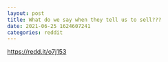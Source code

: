 ```yaml
--- 
layout: post 
title: What do we say when they tell us to sell??? 
date: 2021-06-25 1624607241 
categories: reddit 
--- 
```

https://redd.it/o7j153